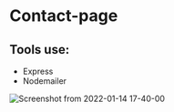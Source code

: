 # Contact-page

## Tools use:
- Express
- Nodemailer


![Screenshot from 2022-01-14 17-40-00](https://user-images.githubusercontent.com/77606698/149513518-fac7b3d6-7593-414c-875e-494552ab6fdd.png)
